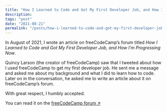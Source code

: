 ```yaml
---
title: "How I Learned to Code and Got My First Developer Job, and How I’m Progressing Now"
description:
tags: "post"
date: "2021-08-21"
permalink: "/posts/how-i-learned-to-code-and-got-my-first-developer-job-and-how-im-progressing-now/"
---
```


In August of 2021, I wrote an article on freeCodeCamp’s forum titled _How I Learned to Code and Got My First Developer Job, and How I’m Progressing Now_.

Quincy Larson (the creator of freeCodeCamp) saw that I tweeted about how I used freeCodeCamp to get my first developer job. He sent me a message and asked me about my background and what I did to learn how to code. Later on in the conversation, he asked me to write an article about it on freeCodeCamp’s forum.

With great respect, I humbly accepted.

You can read it on the <a href="https://forum.freecodecamp.org/t/how-i-learned-to-code-and-got-my-first-developer-job-and-how-i-m-progressing-now/475142" target="_blank">freeCodeCamp forum <span aria-label="- opens in a new tab">&#x2197;</span></a>
